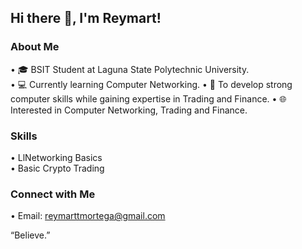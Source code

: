## Hi there 👋, I'm Reymart!

### About Me
• 🎓 BSIT Student at Laguna State Polytechnic University.  
• 💻 Currently learning Computer Networking.
• 🎯 To develop strong computer skills while gaining expertise in Trading and Finance.
• 🌐 Interested in Computer Networking, Trading and Finance.

### Skills
• LlNetworking Basics  
• Basic Crypto Trading  

### Connect with Me
• Email: reymarttmortega@gmail.com 

“Believe.”
